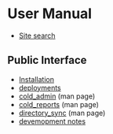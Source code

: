 
# User Manual

- [Site search](search.md)

## Public Interface

- [Installation](INSTALL.md)
- [deployments](deployment.md)
- [cold_admin](cold_admin.1.md) (man page)
- [cold_reports](cold_reports.1.md) (man page)
- [directory_sync](directory_sync.1.md) (man page)
- [devemopment notes](development_notes.md)

